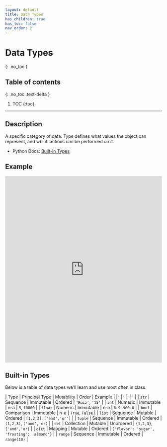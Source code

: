 ```yaml
---
layout: default
title: Data Types
has_children: true
has_toc: false
nav_order: 2
---
```

# Data Types
{: .no_toc }
## Table of contents
{: .no_toc .text-delta }

1. TOC
{:toc}

---

## Description
A specific category of data. Type defines what values the object can represent, and which actions can be performed on it.
- Python Docs: [Built-in Types](https://docs.python.org/3/library/stdtypes.html)


## Example

<iframe height="600px" width="100%" src="https://repl.it/@bianca_ruiz/data-types?lite=true" scrolling="no" frameborder="no" allowtransparency="true" allowfullscreen="true" sandbox="allow-forms allow-pointer-lock allow-popups allow-same-origin allow-scripts allow-modals"></iframe>

## Built-in Types
Below is a table of data types we'll learn and use most often in class.

| Type 	| Principal Type 	| Mutability 	| Order  | Example  |
|-	|-	|-	|- |
| ```str``` 	| Sequence 	| Immutable 	| Ordered 	| ```'Ruiz'```, ```'15'``` |
| ```int``` 	| Numeric 	| Immutable	| n-a 	| ```5```, ```10000``` |
| ```float``` 	| Numeric 	| Immutable	| n-a 	| ```8.9```, ```900.0``` |
| ```bool``` 	|  Comparison	| Immutable	| n-a 	| ```True```, ```False``` |
| ```list``` 	|  Sequence	| Mutable	| Ordered 	| ```[1,2,3]```, ```['and','or']``` |
| ```tuple``` 	|  Sequence	| Immutable	| Ordered 	| ```(1,2,3)```, ```('and','or)``` |
| ```set``` 	|  Collection	| Mutable	| Unordered 	| ```{1,2,3}```, ```{'and','or}``` |
| ```dict``` 	|  Mapping	| Mutable	| Ordered 	| ```{'flavor': 'sugar', 'frosting': 'almond'}``` |
| ```range``` 	|  Sequence	| Immutable	| Ordered 	| ```range(10)``` |
